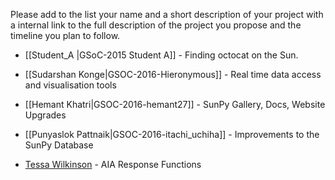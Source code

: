 Please add to the list your name and a short description of your project with a internal link 
to the full description of the project you propose and the timeline you plan to follow.
* [[Student_A |GSoC-2015  Student A]] - Finding octocat on the Sun.

* [[Sudarshan Konge|GSOC-2016-Hieronymous]] - Real time data access and visualisation tools

* [[Hemant Khatri|GSOC-2016-hemant27]] - SunPy Gallery, Docs, Website Upgrades

* [[Punyaslok Pattnaik|GSOC-2016-itachi_uchiha]] - Improvements to the SunPy Database

* [Tessa Wilkinson](https://github.com/sunpy/sunpy/wiki/GSoC-AIA-Response-Functions) - AIA Response Functions